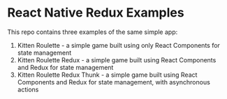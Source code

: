 # React Native Redux Examples

This repo contains three examples of the same simple app:

   1) Kitten Roulette - a simple game built using only React Components for state  management
   2) Kitten Roulette Redux - a simple game built using React Components and Redux for state management
   3) Kitten Roulette Redux Thunk - a simple game built using React Components and Redux for state management, with asynchronous actions

